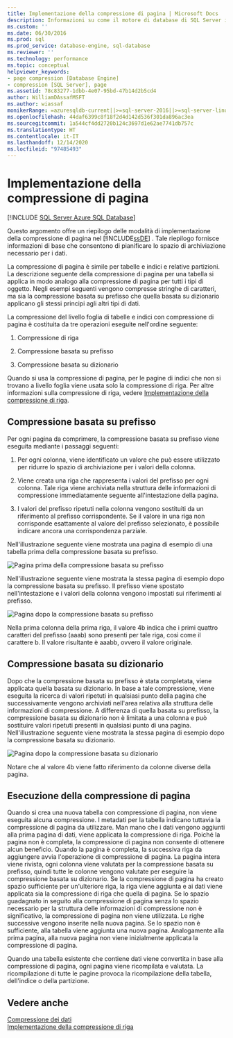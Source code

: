 ```yaml
---
title: Implementazione della compressione di pagina | Microsoft Docs
description: Informazioni su come il motore di database di SQL Server implementa la compressione delle pagine per semplificare la pianificazione dello spazio di archiviazione necessario per i dati.
ms.custom: ''
ms.date: 06/30/2016
ms.prod: sql
ms.prod_service: database-engine, sql-database
ms.reviewer: ''
ms.technology: performance
ms.topic: conceptual
helpviewer_keywords:
- page compression [Database Engine]
- compression [SQL Server], page
ms.assetid: 78c83277-1dbb-4e07-95bd-47b14d2b5cd4
author: WilliamDAssafMSFT
ms.author: wiassaf
monikerRange: =azuresqldb-current||>=sql-server-2016||>=sql-server-linux-2017||=azuresqldb-mi-current
ms.openlocfilehash: 44daf6399c8f18f2d4d142d536f301da896ac3ea
ms.sourcegitcommit: 1a544cf4dd2720b124c3697d1e62ae7741db757c
ms.translationtype: HT
ms.contentlocale: it-IT
ms.lasthandoff: 12/14/2020
ms.locfileid: "97485493"
---
```

# <a name="page-compression-implementation"></a>Implementazione della compressione di pagina
[!INCLUDE [SQL Server Azure SQL Database](../../includes/applies-to-version/sql-asdb.md)]

  Questo argomento offre un riepilogo delle modalità di implementazione della compressione di pagina nel [!INCLUDE[ssDE](../../includes/ssde-md.md)] . Tale riepilogo fornisce informazioni di base che consentono di pianificare lo spazio di archiviazione necessario per i dati.  
  
 La compressione di pagina è simile per tabelle e indici e relative partizioni. La descrizione seguente della compressione di pagina per una tabella si applica in modo analogo alla compressione di pagina per tutti i tipi di oggetto. Negli esempi seguenti vengono compresse stringhe di caratteri, ma sia la compressione basata su prefisso che quella basata su dizionario applicano gli stessi principi agli altri tipi di dati.  
  
 La compressione del livello foglia di tabelle e indici con compressione di pagina è costituita da tre operazioni eseguite nell'ordine seguente:  
  
1.  Compressione di riga  
  
2.  Compressione basata su prefisso  
  
3.  Compressione basata su dizionario  

 Quando si usa la compressione di pagina, per le pagine di indici che non si trovano a livello foglia viene usata solo la compressione di riga. Per altre informazioni sulla compressione di riga, vedere [Implementazione della compressione di riga](../../relational-databases/data-compression/row-compression-implementation.md).  
  
## <a name="prefix-compression"></a>Compressione basata su prefisso  
 Per ogni pagina da comprimere, la compressione basata su prefisso viene eseguita mediante i passaggi seguenti:  
  
1.  Per ogni colonna, viene identificato un valore che può essere utilizzato per ridurre lo spazio di archiviazione per i valori della colonna.  
  
2.  Viene creata una riga che rappresenta i valori del prefisso per ogni colonna. Tale riga viene archiviata nella struttura delle informazioni di compressione immediatamente seguente all'intestazione della pagina.  
  
3.  I valori del prefisso ripetuti nella colonna vengono sostituiti da un riferimento al prefisso corrispondente. Se il valore in una riga non corrisponde esattamente al valore del prefisso selezionato, è possibile indicare ancora una corrispondenza parziale.  
  
 Nell'illustrazione seguente viene mostrata una pagina di esempio di una tabella prima della compressione basata su prefisso.  
  
 ![Pagina prima della compressione basata su prefisso](media/skt-tblcompression1c.gif "Pagina prima della compressione basata su prefisso")  
  
 Nell'illustrazione seguente viene mostrata la stessa pagina di esempio dopo la compressione basata su prefisso. Il prefisso viene spostato nell'intestazione e i valori della colonna vengono impostati sui riferimenti al prefisso.  
  
 ![Pagina dopo la compressione basata su prefisso](media/tblcompression2.gif "Pagina dopo la compressione basata su prefisso")  
  
 Nella prima colonna della prima riga, il valore 4b indica che i primi quattro caratteri del prefisso (aaab) sono presenti per tale riga, così come il carattere b. Il valore risultante è aaabb, ovvero il valore originale.  
  
## <a name="dictionary-compression"></a>Compressione basata su dizionario  
 Dopo che la compressione basata su prefisso è stata completata, viene applicata quella basata su dizionario. In base a tale compressione, viene eseguita la ricerca di valori ripetuti in qualsiasi punto della pagina che successivamente vengono archiviati nell'area relativa alla struttura delle informazioni di compressione. A differenza di quella basata su prefisso, la compressione basata su dizionario non è limitata a una colonna e può sostituire valori ripetuti presenti in qualsiasi punto di una pagina. Nell'illustrazione seguente viene mostrata la stessa pagina di esempio dopo la compressione basata su dizionario.  
  
 ![Pagina dopo la compressione basata su dizionario](media/tblcompression3.gif "Pagina dopo la compressione basata su dizionario")  
  
 Notare che al valore 4b viene fatto riferimento da colonne diverse della pagina.  
  
## <a name="when-page-compression-occurs"></a>Esecuzione della compressione di pagina  
 Quando si crea una nuova tabella con compressione di pagina, non viene eseguita alcuna compressione. I metadati per la tabella indicano tuttavia la compressione di pagina da utilizzare. Man mano che i dati vengono aggiunti alla prima pagina di dati, viene applicata la compressione di riga. Poiché la pagina non è completa, la compressione di pagina non consente di ottenere alcun beneficio. Quando la pagina è completa, la successiva riga da aggiungere avvia l'operazione di compressione di pagina. La pagina intera viene rivista, ogni colonna viene valutata per la compressione basata su prefisso, quindi tutte le colonne vengono valutate per eseguire la compressione basata su dizionario. Se la compressione di pagina ha creato spazio sufficiente per un'ulteriore riga, la riga viene aggiunta e ai dati viene applicata sia la compressione di riga che quella di pagina. Se lo spazio guadagnato in seguito alla compressione di pagina senza lo spazio necessario per la struttura delle informazioni di compressione non è significativo, la compressione di pagina non viene utilizzata. Le righe successive vengono inserite nella nuova pagina. Se lo spazio non è sufficiente, alla tabella viene aggiunta una nuova pagina. Analogamente alla prima pagina, alla nuova pagina non viene inizialmente applicata la compressione di pagina.  
  
 Quando una tabella esistente che contiene dati viene convertita in base alla compressione di pagina, ogni pagina viene ricompilata e valutata. La ricompilazione di tutte le pagine provoca la ricompilazione della tabella, dell'indice o della partizione.  
  
## <a name="see-also"></a>Vedere anche  
 [Compressione dei dati](../../relational-databases/data-compression/data-compression.md)   
 [Implementazione della compressione di riga](../../relational-databases/data-compression/row-compression-implementation.md)  
  
  
